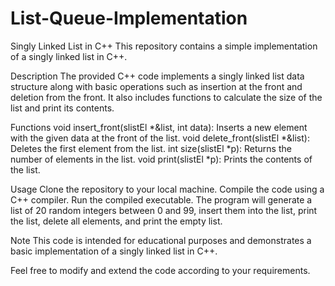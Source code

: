 # List-Queue-Implementation

Singly Linked List in C++
This repository contains a simple implementation of a singly linked list in C++.

Description
The provided C++ code implements a singly linked list data structure along with basic operations such as insertion at the front and deletion from the front. It also includes functions to calculate the size of the list and print its contents.

Functions
void insert_front(slistEl *&list, int data): Inserts a new element with the given data at the front of the list.
void delete_front(slistEl *&list): Deletes the first element from the list.
int size(slistEl *p): Returns the number of elements in the list.
void print(slistEl *p): Prints the contents of the list.

Usage
Clone the repository to your local machine.
Compile the code using a C++ compiler.
Run the compiled executable.
The program will generate a list of 20 random integers between 0 and 99, insert them into the list, print the list, delete all elements, and print the empty list.

Note
This code is intended for educational purposes and demonstrates a basic implementation of a singly linked list in C++.

Feel free to modify and extend the code according to your requirements.
